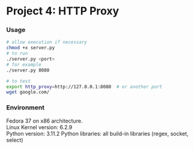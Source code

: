 # Project 4: HTTP Proxy

### Usage

```bash 
# allow execution if necessary
chmod +x server.py
# to run 
./server.py <port>
# for example
./server.py 8080
```


```bash
# to test
export http_proxy=http://127.0.0.1:8080  # or another port 
wget google.com/
```

### Environment
Fedora 37 on x86 architecture.\
Linux Kernel version: 6.2.9\
Python version: 3.11.2
Python libraries: all build-in libraries (regex, socket, select)
